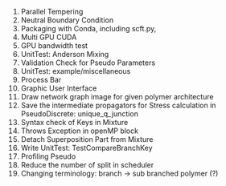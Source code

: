 1. Parallel Tempering
2. Neutral Boundary Condition
6. Packaging with Conda, including scft.py,
7. Multi GPU CUDA
8. GPU bandwidth test
9. UnitTest: Anderson Mixing
10. Validation Check for Pseudo Parameters
11. UnitTest: example/miscellaneous
16. Process Bar
20. Graphic User Interface
24. Draw network graph image for given polymer architecture
25. Save the intermediate propagators for Stress calculation in PseudoDiscrete: unique_q_junction
27. Syntax check of Keys in Mixture 
31. Throws Exception in openMP block
34. Detach Superposition Part from Mixture
35. Write UnitTest: TestCompareBranchKey
36. Profiling Pseudo
37. Reduce the number of split in scheduler
38. Changing terminology: branch -> sub branched polymer (?)